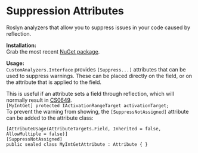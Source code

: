 # Suppression Attributes

Roslyn analyzers that allow you to suppress issues in your code caused by reflection.

**Installation:**  
Grab the most recent [NuGet package](https://www.nuget.org/packages/SuppressionAttributes).

**Usage:**  
`CustomAnalyzers.Interface` provides `[Suppress...]` attributes that can be used to suppress warnings.  These can be placed directly on the field, or on the attribute that is applied to the field.

This is useful if an attribute sets a field through reflection, which will normally result in [CS0649](https://docs.microsoft.com/en-us/dotnet/csharp/misc/cs0649).  
`[MyIntGet] protected IActivationRangeTarget activationTarget;`  
To prevent the warning from showing, the `[SuppressNotAssigned]` attribute can be added to the attribute class:
```   
[AttributeUsage(AttributeTargets.Field, Inherited = false, AllowMultiple = false)]
[SuppressNotAssigned]
public sealed class MyIntGetAttribute : Attribute { }
```
